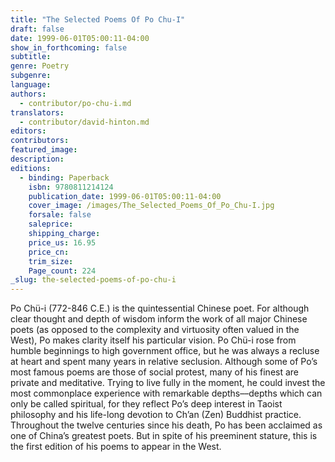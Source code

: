 ```yaml
---
title: "The Selected Poems Of Po Chu-I"
draft: false
date: 1999-06-01T05:00:11-04:00
show_in_forthcoming: false
subtitle:
genre: Poetry
subgenre:
language:
authors:
  - contributor/po-chu-i.md
translators:
  - contributor/david-hinton.md
editors:
contributors:
featured_image:
description:
editions:
  - binding: Paperback
    isbn: 9780811214124
    publication_date: 1999-06-01T05:00:11-04:00
    cover_image: /images/The_Selected_Poems_Of_Po_Chu-I.jpg
    forsale: false
    saleprice:
    shipping_charge:
    price_us: 16.95
    price_cn:
    trim_size:
    Page_count: 224
_slug: the-selected-poems-of-po-chu-i
---
```


Po Chü-i (772-846 C.E.) is the quintessential Chinese poet. For although clear thought and depth of wisdom inform the work of all major Chinese poets (as opposed to the complexity and virtuosity often valued in the West), Po makes clarity itself his particular vision. Po Chü-i rose from humble beginnings to high government office, but he was always a recluse at heart and spent many years in relative seclusion. Although some of Po’s most famous poems are those of social protest, many of his finest are private and meditative. Trying to live fully in the moment, he could invest the most commonplace experience with remarkable depths––depths which can only be called spiritual, for they reflect Po’s deep interest in Taoist philosophy and his life-long devotion to Ch’an (Zen) Buddhist practice. Throughout the twelve centuries since his death, Po has been acclaimed as one of China’s greatest poets. But in spite of his preeminent stature, this is the first edition of his poems to appear in the West.

